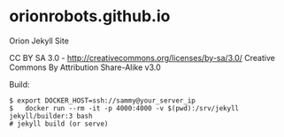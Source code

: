 orionrobots.github.io
=====================

Orion Jekyll Site

CC BY SA 3.0 - http://creativecommons.org/licenses/by-sa/3.0/
Creative Commons By Attribution Share-Alike v3.0

Build:

    $ export DOCKER_HOST=ssh://sammy@your_server_ip
    $   docker run --rm -it -p 4000:4000 -v $(pwd):/srv/jekyll jekyll/builder:3 bash
    # jekyll build (or serve)
